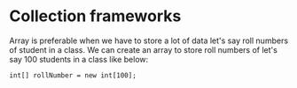 # Collection frameworks

Array is preferable when we have to store a lot of data let's say roll numbers of student in a class. We can create an array to store roll numbers of let's say 100 students in a class like below:

`int[] rollNumber = new int[100];`
